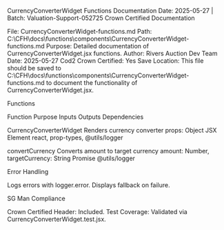 CurrencyConverterWidget Functions Documentation
Date: 2025-05-27 | Batch: Valuation-Support-052725
Crown Certified Documentation

File: CurrencyConverterWidget-functions.md
Path: C:\CFH\docs\functions\components\CurrencyConverterWidget-functions.md
Purpose: Detailed documentation of CurrencyConverterWidget.jsx functions.
Author: Rivers Auction Dev Team
Date: 2025-05-27
Cod2 Crown Certified: Yes
Save Location: This file should be saved to C:\CFH\docs\functions\components\CurrencyConverterWidget-functions.md to document the functionality of CurrencyConverterWidget.jsx.

Functions



Function
Purpose
Inputs
Outputs
Dependencies



CurrencyConverterWidget
Renders currency converter
props: Object
JSX Element
react, prop-types, @utils/logger


convertCurrency
Converts amount to target currency
amount: Number, targetCurrency: String
Promise<Number>
@utils/logger


Error Handling

Logs errors with logger.error.
Displays fallback on failure.

SG Man Compliance

Crown Certified Header: Included.
Test Coverage: Validated via CurrencyConverterWidget.test.jsx.

